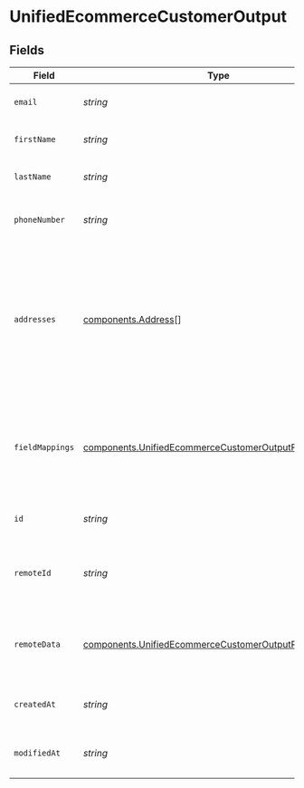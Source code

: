 # UnifiedEcommerceCustomerOutput


## Fields

| Field                                                                                                                                        | Type                                                                                                                                         | Required                                                                                                                                     | Description                                                                                                                                  | Example                                                                                                                                      |
| -------------------------------------------------------------------------------------------------------------------------------------------- | -------------------------------------------------------------------------------------------------------------------------------------------- | -------------------------------------------------------------------------------------------------------------------------------------------- | -------------------------------------------------------------------------------------------------------------------------------------------- | -------------------------------------------------------------------------------------------------------------------------------------------- |
| `email`                                                                                                                                      | *string*                                                                                                                                     | :heavy_minus_sign:                                                                                                                           | The email of the customer                                                                                                                    | joedoe@gmail.com                                                                                                                             |
| `firstName`                                                                                                                                  | *string*                                                                                                                                     | :heavy_minus_sign:                                                                                                                           | The first name of the customer                                                                                                               | Joe                                                                                                                                          |
| `lastName`                                                                                                                                   | *string*                                                                                                                                     | :heavy_minus_sign:                                                                                                                           | The last name of the customer                                                                                                                | Doe                                                                                                                                          |
| `phoneNumber`                                                                                                                                | *string*                                                                                                                                     | :heavy_minus_sign:                                                                                                                           | The phone number of the customer                                                                                                             | +336666666                                                                                                                                   |
| `addresses`                                                                                                                                  | [components.Address](../../models/components/address.md)[]                                                                                   | :heavy_minus_sign:                                                                                                                           | The addresses of the customer                                                                                                                | [<br/>{<br/>"address_type": "PERSONAL",<br/>"street_1": "5th Avenue",<br/>"state": "New York",<br/>"city": "New York",<br/>"country": "United States of America"<br/>}<br/>] |
| `fieldMappings`                                                                                                                              | [components.UnifiedEcommerceCustomerOutputFieldMappings](../../models/components/unifiedecommercecustomeroutputfieldmappings.md)             | :heavy_minus_sign:                                                                                                                           | The custom field mappings of the object between the remote 3rd party & Panora                                                                | {<br/>"fav_dish": "broccoli",<br/>"fav_color": "red"<br/>}                                                                                   |
| `id`                                                                                                                                         | *string*                                                                                                                                     | :heavy_minus_sign:                                                                                                                           | The UUID of the customer                                                                                                                     | 801f9ede-c698-4e66-a7fc-48d19eebaa4f                                                                                                         |
| `remoteId`                                                                                                                                   | *string*                                                                                                                                     | :heavy_minus_sign:                                                                                                                           | The remote ID of the customer in the context of the 3rd Party                                                                                | id_1                                                                                                                                         |
| `remoteData`                                                                                                                                 | [components.UnifiedEcommerceCustomerOutputRemoteData](../../models/components/unifiedecommercecustomeroutputremotedata.md)                   | :heavy_minus_sign:                                                                                                                           | The remote data of the customer in the context of the 3rd Party                                                                              | {<br/>"fav_dish": "broccoli",<br/>"fav_color": "red"<br/>}                                                                                   |
| `createdAt`                                                                                                                                  | *string*                                                                                                                                     | :heavy_minus_sign:                                                                                                                           | The created date of the object                                                                                                               | 2024-10-01T12:00:00Z                                                                                                                         |
| `modifiedAt`                                                                                                                                 | *string*                                                                                                                                     | :heavy_minus_sign:                                                                                                                           | The modified date of the object                                                                                                              | 2024-10-01T12:00:00Z                                                                                                                         |